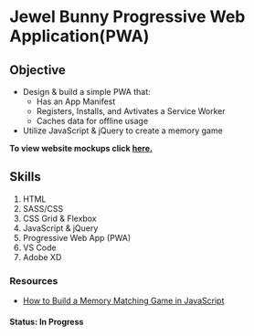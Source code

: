 # Jewel Bunny Progressive Web Application(PWA)

## Objective
* Design & build a simple PWA that: 
    * Has an App Manifest
    * Registers, Installs, and Avtivates a Service Worker
    * Caches data for offline usage
* Utilize JavaScript & jQuery to create a memory game

__To view website mockups click [here.](https://www.youriwims.com/jewel-bunny/)__

## Skills
1. HTML
2. SASS/CSS
3. CSS Grid & Flexbox
4. JavaScript & jQuery
5. Progressive Web App (PWA)
6. VS Code
7. Adobe XD

### Resources
* [How to Build a Memory Matching Game in JavaScript](https://scotch.io/tutorials/how-to-build-a-memory-matching-game-in-javascript) 

#### Status: In Progress 

